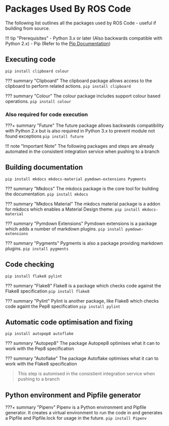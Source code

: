 # Packages Used By ROS Code

The following list outlines all the packages used by ROS Code - useful if building from source.

!!! tip "Prerequisites"
    - Python 3.x or later (Also backwards compatible with Python 2.x)
    - Pip (Refer to the [Pip Documentation](https://pip.pypa.io/en/stable/installing/))

## Executing code

`pip install clipboard colour`

??? summary "Clipboard"
    The clipboard package allows access to the clipboard to perform related actions.
    `pip install clipboard`

??? summary "Colour"
    The colour package includes support colour based operations.
    `pip install colour`

### Also required for code execution

???+ summary "Future"
    The future package allows backwards compatibility with Python 2.x but is also required in Python 3.x to prevent module not found exceptions
    `pip install future`

!!! note "Important Note"
    The following packages and steps are already automated in the consistent integration service when pushing to a branch

## Building documentation

`pip install mkdocs mkdocs-material pymdown-extensions Pygments`

??? summary "Mkdocs"
    The mkdocs package is the core tool for building the documentation.
    `pip install mkdocs`

??? summary "Mkdocs Material"
    The mkdocs material package is a addon for mkdocs which enables a Material Design theme.
    `pip install mkdocs-material`

??? summary "Pymdown Extensions"
    Pymdown extensions is a package which adds a number of markdown plugins.
    `pip install pymdown-extensions`

??? summary "Pygments"
    Pygments is also a package providing markdown plugins.
    `pip install pygments`

## Code checking

`pip install flake8 pylint`

??? summary "Flake8"
    Flake8 is a package which checks code against the Flake8 specification
    `pip install flake8`

??? summary "Pylint"
    Pylint is another package, like Flake8 which checks code againt the Pep8 specification
    `pip install pylint`

## Automatic code optimisation and fixing

`pip install autopep8 autoflake`

??? summary "Autopep8"
    The package Autopep8 optimises what it can to work with the Pep8 specification

??? summary "Autoflake"
    The package Autoflake optimises what it can to work with the Flake8 specification

> This step is automised in the consistient integration service when pushing to a branch

## Python environment and Pipfile generator

???+ summary "Pipenv"
    Pipenv is a Python environment and Pipfile generator. It creates a virtual environment to run the code in and generates a Pipfile and Pipfile.lock for usage in the future.
    `pip install Pipenv`
